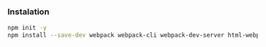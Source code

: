 

### Instalation

```sh
npm init -y
npm install --save-dev webpack webpack-cli webpack-dev-server html-webpack-plugin css-loader style-loader


```

